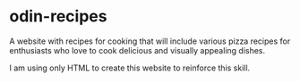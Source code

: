 # odin-recipes

A website with recipes for cooking that will include various pizza recipes for enthusiasts who love to cook delicious and visually appealing dishes.

I am using only HTML to create this website to reinforce this skill.